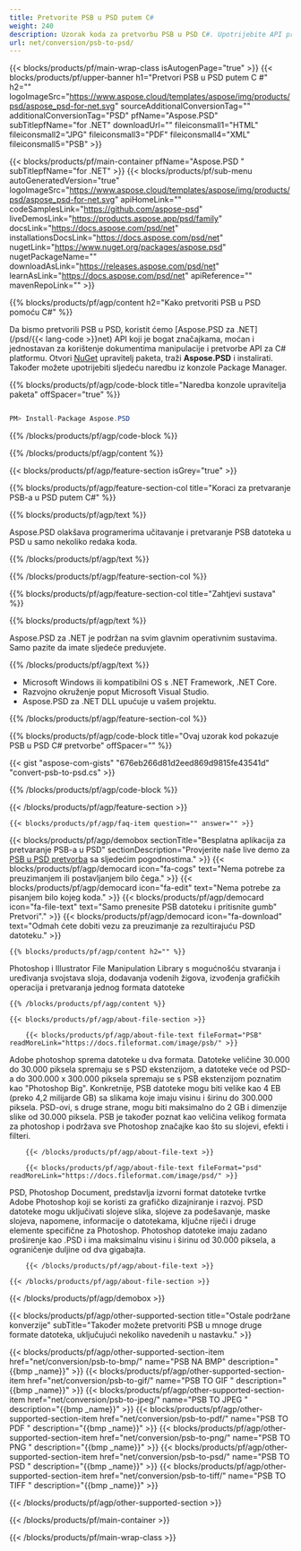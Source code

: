 ```yaml
---
title: Pretvorite PSB u PSD putem C#
weight: 240
description: Uzorak koda za pretvorbu PSB u PSD C#. Upotrijebite API primjer koda za batch PSB datoteke u PSD pretvorbu unutar VB.NET, ASP.Net ili bilo koje .NET aplikacije temeljene.
url: net/conversion/psb-to-psd/
---
```


{{< blocks/products/pf/main-wrap-class isAutogenPage="true" >}}
{{< blocks/products/pf/upper-banner h1="Pretvori PSB u PSD putem C #" h2="" logoImageSrc="https://www.aspose.cloud/templates/aspose/img/products/psd/aspose_psd-for-net.svg" sourceAdditionalConversionTag="" additionalConversionTag="PSD" pfName="Aspose.PSD" subTitlepfName="for .NET" downloadUrl="" fileiconsmall1="HTML" fileiconsmall2="JPG" fileiconsmall3="PDF" fileiconsmall4="XML" fileiconsmall5="PSB" >}}

{{< blocks/products/pf/main-container pfName="Aspose.PSD " subTitlepfName="for .NET" >}}
{{< blocks/products/pf/sub-menu autoGeneratedVersion="true" logoImageSrc="https://www.aspose.cloud/templates/aspose/img/products/psd/aspose_psd-for-net.svg" apiHomeLink="" codeSamplesLink="https://github.com/aspose-psd" liveDemosLink="https://products.aspose.app/psd/family" docsLink="https://docs.aspose.com/psd/net" installationsDocsLink="https://docs.aspose.com/psd/net" nugetLink="https://www.nuget.org/packages/aspose.psd" nugetPackageName="" downloadAsLink="https://releases.aspose.com/psd/net" learnAsLink="https://docs.aspose.com/psd/net" apiReference="" mavenRepoLink="" >}}

{{% blocks/products/pf/agp/content h2="Kako pretvoriti PSB u PSD pomoću C#" %}}

 Da bismo pretvorili PSB u PSD, koristit ćemo
 [Aspose.PSD za .NET](/psd/{{< lang-code >}}net) 
 API koji je bogat značajkama, moćan i jednostavan za korištenje dokumentima manipulacije i pretvorbe API za C# platformu. Otvori
 [NuGet](https://www.nuget.org/packages/aspose.psd) 
 upravitelj paketa, traži
 **Aspose.PSD** 
 i instalirati. Također možete upotrijebiti sljedeću naredbu iz konzole Package Manager.

{{% blocks/products/pf/agp/code-block title="Naredba konzole upravitelja paketa" offSpacer="true" %}}

```cs

PM> Install-Package Aspose.PSD

```

{{% /blocks/products/pf/agp/code-block %}}

{{% /blocks/products/pf/agp/content %}}

{{< blocks/products/pf/agp/feature-section isGrey="true" >}}

{{% blocks/products/pf/agp/feature-section-col title="Koraci za pretvaranje PSB-a u PSD putem C#" %}}

{{% blocks/products/pf/agp/text %}}

 Aspose.PSD olakšava programerima učitavanje i pretvaranje PSB datoteka u PSD u samo nekoliko redaka koda.

{{% /blocks/products/pf/agp/text %}}

{{% /blocks/products/pf/agp/feature-section-col %}}

{{% blocks/products/pf/agp/feature-section-col title="Zahtjevi sustava" %}}

{{% blocks/products/pf/agp/text %}}

 Aspose.PSD za .NET je podržan na svim glavnim operativnim sustavima. Samo pazite da imate sljedeće preduvjete.

{{% /blocks/products/pf/agp/text %}}

- Microsoft Windows ili kompatibilni OS s .NET Framework, .NET Core.
- Razvojno okruženje poput Microsoft Visual Studio.
- Aspose.PSD za .NET DLL upućuje u vašem projektu.

{{% /blocks/products/pf/agp/feature-section-col %}}

{{% blocks/products/pf/agp/code-block title="Ovaj uzorak kod pokazuje PSB u PSD C# pretvorbe" offSpacer="" %}}

{{< gist "aspose-com-gists" "676eb266d81d2eed869d9815fe43541d" "convert-psb-to-psd.cs" >}}

{{% /blocks/products/pf/agp/code-block %}}

{{< /blocks/products/pf/agp/feature-section >}}

    {{< blocks/products/pf/agp/faq-item question="" answer="" >}}
 

<!-- aboutfile Starts -->

{{< blocks/products/pf/agp/demobox sectionTitle="Besplatna aplikacija za pretvaranje PSB-a u PSD" sectionDescription="Provjerite naše live demo za [PSB u PSD pretvorba](https://products.aspose.app/psd/conversion/psb-to-psd) sa sljedećim pogodnostima." >}}
        {{< blocks/products/pf/agp/democard icon="fa-cogs" text="Nema potrebe za preuzimanjem ili postavljanjem bilo čega." >}}
        {{< blocks/products/pf/agp/democard icon="fa-edit" text="Nema potrebe za pisanjem bilo kojeg koda." >}}
        {{< blocks/products/pf/agp/democard icon="fa-file-text" text="Samo prenesite PSB datoteku i pritisnite gumb\" Pretvori\"." >}}
        {{< blocks/products/pf/agp/democard icon="fa-download" text="Odmah ćete dobiti vezu za preuzimanje za rezultirajuću PSD datoteku." >}}

    {{% blocks/products/pf/agp/content h2="" %}}

 Photoshop i Illustrator File Manipulation Library s mogućnošću stvaranja i uređivanja svojstava sloja, dodavanja vodenih žigova, izvođenja grafičkih operacija i pretvaranja jednog formata datoteke



    {{% /blocks/products/pf/agp/content %}}

    {{< blocks/products/pf/agp/about-file-section >}}

        {{< blocks/products/pf/agp/about-file-text fileFormat="PSB" readMoreLink="https://docs.fileformat.com/image/psb/" >}}
Adobe photoshop sprema datoteke u dva formata. Datoteke veličine 30.000 do 30.000 piksela spremaju se s PSD ekstenzijom, a datoteke veće od PSD-a do 300.000 x 300.000 piksela spremaju se s PSB ekstenzijom poznatim kao "Photoshop Big". Konkretnije, PSB datoteke mogu biti velike kao 4 EB (preko 4,2 milijarde GB) sa slikama koje imaju visinu i širinu do 300.000 piksela. PSD-ovi, s druge strane, mogu biti maksimalno do 2 GB i dimenzije slike od 30.000 piksela. PSB je također poznat kao veličina velikog formata za photoshop i podržava sve Photoshop značajke kao što su slojevi, efekti i filteri.

        {{< /blocks/products/pf/agp/about-file-text >}}

        {{< blocks/products/pf/agp/about-file-text fileFormat="psd" readMoreLink="https://docs.fileformat.com/image/psd/" >}}
PSD, Photoshop Document, predstavlja izvorni format datoteke tvrtke Adobe Photoshop koji se koristi za grafičko dizajniranje i razvoj. PSD datoteke mogu uključivati slojeve slika, slojeve za podešavanje, maske slojeva, napomene, informacije o datotekama, ključne riječi i druge elemente specifične za Photoshop. Photoshop datoteke imaju zadano proširenje kao .PSD i ima maksimalnu visinu i širinu od 30.000 piksela, a ograničenje duljine od dva gigabajta.

        {{< /blocks/products/pf/agp/about-file-text >}}

    {{< /blocks/products/pf/agp/about-file-section >}}

{{< /blocks/products/pf/agp/demobox >}}

<!-- aboutfile Ends -->

{{< blocks/products/pf/agp/other-supported-section title="Ostale podržane konverzije" subTitle="Također možete pretvoriti PSB u mnoge druge formate datoteka, uključujući nekoliko navedenih u nastavku." >}}

{{< blocks/products/pf/agp/other-supported-section-item href="net/conversion/psb-to-bmp/" name="PSB NA BMP" description="{{bmp _name}}" >}}
{{< blocks/products/pf/agp/other-supported-section-item href="net/conversion/psb-to-gif/" name="PSB TO GIF " description="{{bmp _name}}" >}}
{{< blocks/products/pf/agp/other-supported-section-item href="net/conversion/psb-to-jpeg/" name="PSB TO JPEG " description="{{bmp _name}}" >}}
{{< blocks/products/pf/agp/other-supported-section-item href="net/conversion/psb-to-pdf/" name="PSB TO PDF " description="{{bmp _name}}" >}}
{{< blocks/products/pf/agp/other-supported-section-item href="net/conversion/psb-to-png/" name="PSB TO PNG " description="{{bmp _name}}" >}}
{{< blocks/products/pf/agp/other-supported-section-item href="net/conversion/psb-to-psd/" name="PSB TO PSD " description="{{bmp _name}}" >}}
{{< blocks/products/pf/agp/other-supported-section-item href="net/conversion/psb-to-tiff/" name="PSB TO TIFF " description="{{bmp _name}}" >}}

{{< /blocks/products/pf/agp/other-supported-section >}}

{{< /blocks/products/pf/main-container >}}
    
{{< /blocks/products/pf/main-wrap-class >}}


